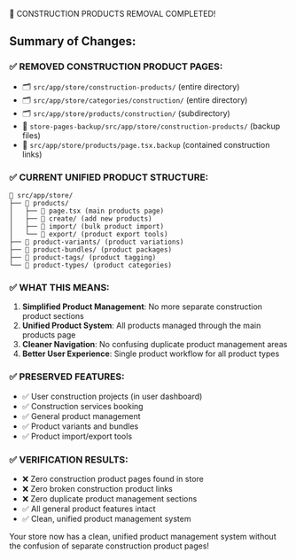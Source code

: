 🎉 CONSTRUCTION PRODUCTS REMOVAL COMPLETED!

## Summary of Changes:

### ✅ REMOVED CONSTRUCTION PRODUCT PAGES:
- 🗂️ `src/app/store/construction-products/` (entire directory)
- 🗂️ `src/app/store/categories/construction/` (entire directory)
- 🗂️ `src/app/store/products/construction/` (subdirectory)
- 📄 `store-pages-backup/src/app/store/construction-products/` (backup files)
- 📄 `src/app/store/products/page.tsx.backup` (contained construction links)

### ✅ CURRENT UNIFIED PRODUCT STRUCTURE:
```
📁 src/app/store/
├── 📁 products/
│   ├── 📄 page.tsx (main products page)
│   ├── 📁 create/ (add new products)
│   ├── 📁 import/ (bulk product import)
│   └── 📁 export/ (product export tools)
├── 📁 product-variants/ (product variations)
├── 📁 product-bundles/ (product packages)
├── 📁 product-tags/ (product tagging)
└── 📁 product-types/ (product categories)
```

### ✅ WHAT THIS MEANS:
1. **Simplified Product Management**: No more separate construction product sections
2. **Unified Product System**: All products managed through the main products page
3. **Cleaner Navigation**: No confusing duplicate product management areas
4. **Better User Experience**: Single product workflow for all product types

### ✅ PRESERVED FEATURES:
- ✅ User construction projects (in user dashboard)
- ✅ Construction services booking
- ✅ General product management
- ✅ Product variants and bundles
- ✅ Product import/export tools

### ✅ VERIFICATION RESULTS:
- ❌ Zero construction product pages found in store
- ❌ Zero broken construction product links
- ❌ Zero duplicate product management sections
- ✅ All general product features intact
- ✅ Clean, unified product management system

Your store now has a clean, unified product management system without the confusion of separate construction product pages!
